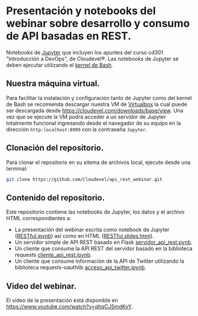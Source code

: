 # Presentación y notebooks del webinar sobre desarrollo y consumo de API basadas en REST.

Notebooks de [Jupyter](https://jupyter.org) que incluyen los apuntes del curso cd301 "Introducción a DevOps", de Cloudevel®. Las notebooks de Jupyter se deben ejecutar utilizando el [kernel de Bash](https://github.com/takluyver/bash_kernel).

## Nuestra máquina virtual.

Para facilitar la instalación y configuración tanto de Jupyter como del kernel de Bash se recomienda descargar nuestra VM de [Virtualbox](https://virtualbox.org) la cual puede ser descargada desde https://cloudevel.com/downloads/base/view. Una vez que se ejecute la VM podrá acceder a un servidor de Jupyter totalmente funcional ingresando desde el navegador de su equipo en la dirección ```http:localhost:8999``` con la contraseña ```Jupyter```.

## Clonación del repositorio.

Para clonar el repositorio en su sitema de archivos local, ejecute desde una terminal:

``` bash
git clone https://github.com/Cloudevel/api_rest_webinar.git
```

## Contenido del repositorio.

Este repositorio contiene las notebooks de Jupyter, los datos y el archivo HTML correspondientes a:

* La presentación del webinar escrita como notebook de Jupyter ([RESTful.ipynb](RESTful.ipynb)) así como en HTML ([RESTful.slides.html](http://htmlpreview.github.com/?https://github.com/josechval/api_rest_webinar/blob/master/RESTful.slides.html)).
* Un servidor simple de API REST basado en Flask [servidor_api_rest.pynb](servidor_api_rest.ipynb).
* Un cliente que consume la API REST del servidor basado en la biblioteca requests [cliente_api_rest.ipynb](cliente_api_rest.ipynb).
* Un cliente que consume información de la API de Twitter utilizando la biblioteca requests-oauthlib [acceso_api_twitter.ipynb](acceso_api_twitter.ipynb).

## Video del webinar.

El video de la presentación está disponible en https://www.youtube.com/watch?v=qhqCJSmdKvY.
